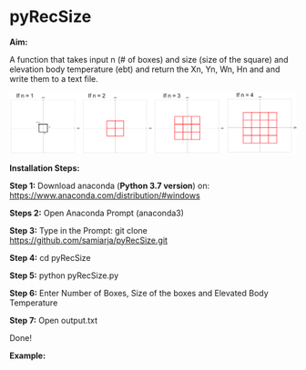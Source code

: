 # pyRecSize

**Aim:** 

A function that takes input n (# of boxes) and size (size of the square) and elevation body temperature (ebt) and return the Xn, Yn, Wn, Hn and and write them to a text file.

![Alt Text](img/sample1.png)

**Installation Steps:**

**Step 1:** Download anaconda (**Python 3.7 version**) on: https://www.anaconda.com/distribution/#windows 

**Steps 2:** Open Anaconda Prompt (anaconda3)

**Step 3:** Type in the Prompt: git clone https://github.com/samiarja/pyRecSize.git

**Step 4:** cd pyRecSize

**Step 5:** python pyRecSize.py

**Step 6:** Enter Number of Boxes, Size of the boxes and Elevated Body Temperature

**Step 7:** Open output.txt

Done!

**Example:**